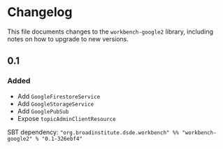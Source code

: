 # Changelog

This file documents changes to the `workbench-google2` library, including notes on how to upgrade to new versions.

## 0.1

### Added

- Add `GoogleFirestoreService`
- Add `GoogleStorageService`
- Add `GooglePubSub`
- Expose `topicAdminClientResource`

SBT dependency: `"org.broadinstitute.dsde.workbench" %% "workbench-google2" % "0.1-326ebf4"`
